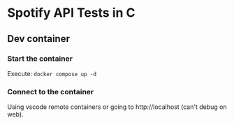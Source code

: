 # Spotify API Tests in C

## Dev container
### Start the container
Execute: `docker compose up -d`


### Connect to the container
Using vscode remote containers or going to http://localhost (can't debug on web).
